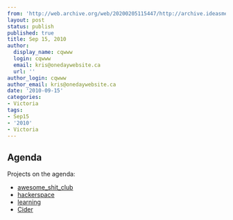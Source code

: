 ```yaml
---
from: 'http://web.archive.org/web/20200205115447/http://archive.ideasmeetings.org/wiki/Sep15,2010'
layout: post
status: publish
published: true
title: Sep 15, 2010
author:
  display_name: cqwww
  login: cqwww
  email: kris@onedaywebsite.ca
  url: ''
author_login: cqwww
author_email: kris@onedaywebsite.ca
date: '2010-09-15'
categories:
- Victoria
tags:
- Sep15
- '2010'
- Victoria
---
```


## Agenda

Projects on the agenda:

* [awesome_shit_club](http://archive.ideasmeetings.org/wiki/Awesome_shit_club "Awesome shit club")
* [hackerspace](http://archive.ideasmeetings.org/wiki/Hackerspace "Hackerspace")
* [learning](http://archive.ideasmeetings.org/wiki/Learning "Learning")
* [Cider](http://archive.ideasmeetings.org/wiki/Cider "Cider")
